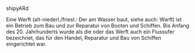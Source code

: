 shipyARd

Eine Werft (alt-niederl./friesl.: Der am Wasser baut, siehe auch: Warft) ist ein Betrieb zum Bau und zur Reparatur von Booten und Schiffen. Bis Anfang des 20. Jahrhunderts wurde als die oder das Werft auch ein Flussufer bezeichnet, das für den Handel, Reparatur und Bau von Schiffen eingerichtet war.


